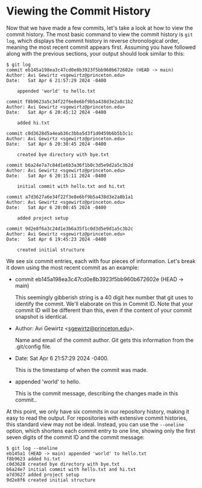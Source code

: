 # Viewing the Commit History

Now that we have made a few commits, let's take a look at how to view the commit history. The most basic command to view the commit history is `git log`, which displays the commit history in reverse chronological order, meaning the most recent commit appears first. Assuming you have followed along with the previous sections, your output should look similar to this:

```git
$ git log
commit eb145a198ea3c47cd0e8b3923f5bb960b672602e (HEAD -> main)
Author: Avi Gewirtz <sgewirtz@princeton.edu>
Date:   Sat Apr 6 21:57:29 2024 -0400

    appended 'world' to hello.txt

commit f8b9623a5c34f22f6e8e6bf9b5a438d3e2a8c1b2
Author: Avi Gewirtz <sgewirtz@princeton.edu>
Date:   Sat Apr 6 20:45:12 2024 -0400

    added hi.txt

commit c0d3628d5a4eab36c3bba5d3f1d0459b6b5b3c1c
Author: Avi Gewirtz <sgewirtz@princeton.edu>
Date:   Sat Apr 6 20:30:45 2024 -0400

    created bye directory with bye.txt

commit b6a24e7a7c84d1e6b3a36f1b0c3d5e9d2a5c3b2d
Author: Avi Gewirtz <sgewirtz@princeton.edu>
Date:   Sat Apr 6 20:15:11 2024 -0400

    initial commit with hello.txt and hi.txt

commit a7d3627a6e34f22f3e8e6bf9b5a438d3e2a8b1a1
Author: Avi Gewirtz <sgewirtz@princeton.edu>
Date:   Sat Apr 6 20:00:45 2024 -0400

    added project setup

commit 9d2e8f6a3c24d1e3b6a35f1c0d3d5e9d1a5c3b2c
Author: Avi Gewirtz <sgewirtz@princeton.edu>
Date:   Sat Apr 6 19:45:23 2024 -0400

    created initial structure

```

We see six commit entries, each with four pieces of information. Let's break it down using the most recent commit as an example:

*   commit eb145a198ea3c47cd0e8b3923f5bb960b672602e (HEAD -> main)

    This seemingly gibberish string is a 40 digit hex number that git uses to identify the commit. We'll elaborate on this in Commit ID. Note that your commit ID will be different than this, even if the content of your commit snapshot is identical.&#x20;


*   Author: Avi Gewirtz \<sgewirtz@princeton.edu>.&#x20;

    Name and email of the commit author. Git gets this information from the .git/config file.&#x20;


*   Date:   Sat Apr 6 21:57:29 2024 -0400.&#x20;

    This is the timestamp of when the commit was made.
*   appended 'world' to hello.&#x20;

    This is the commit message, describing the changes made in this commit..&#x20;



At this point, we only have six commits in our repository history, making it easy to read the output. For repositories with extensive commit histories, this standard view may not be ideal. Instead, you can use the `--oneline` option, which shortens each commit entry to one line, showing only the first seven digits of the commit ID and the commit message:

```
$ git log --oneline
eb145a1 (HEAD -> main) appended 'world' to hello.txt
f8b9623 added hi.txt
c0d3628 created bye directory with bye.txt
b6a24e7 initial commit with hello.txt and hi.txt
a7d3627 added project setup
9d2e8f6 created initial structure
```
